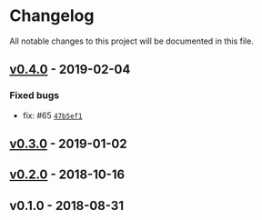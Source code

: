 # Changelog

All notable changes to this project will be documented in this file.

## [v0.4.0](https://github.com/kalisio/kaabah/compare/v0.3.0...v0.4.0) - 2019-02-04

### Fixed bugs

- fix: #65 [`47b5ef1`](https://github.com/kalisio/kaabah/commit/47b5ef1b654b28404e0600339d5ba7dc3c29757c)



## [v0.3.0](https://github.com/kalisio/kaabah/compare/v0.2.0...v0.3.0) - 2019-01-02




## [v0.2.0](https://github.com/kalisio/kaabah/compare/v0.1.0...v0.2.0) - 2018-10-16




## v0.1.0 - 2018-08-31




